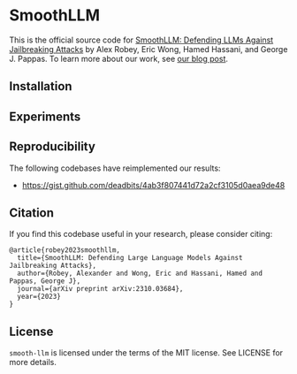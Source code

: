 # SmoothLLM

This is the official source code for [SmoothLLM: Defending LLMs Against Jailbreaking Attacks](https://arxiv.org/abs/2310.03684) by Alex Robey, Eric Wong, Hamed Hassani, and George J. Pappas.  To learn more about our work, see [our blog post](https://debugml.github.io/smooth-llm/).

## Installation

## Experiments

## Reproducibility
The following codebases have reimplemented our results:
* https://gist.github.com/deadbits/4ab3f807441d72a2cf3105d0aea9de48

## Citation
If you find this codebase useful in your research, please consider citing:

```
@article{robey2023smoothllm,
  title={SmoothLLM: Defending Large Language Models Against Jailbreaking Attacks},
  author={Robey, Alexander and Wong, Eric and Hassani, Hamed and Pappas, George J},
  journal={arXiv preprint arXiv:2310.03684},
  year={2023}
}
```

## License
`smooth-llm` is licensed under the terms of the MIT license. See LICENSE for more details.